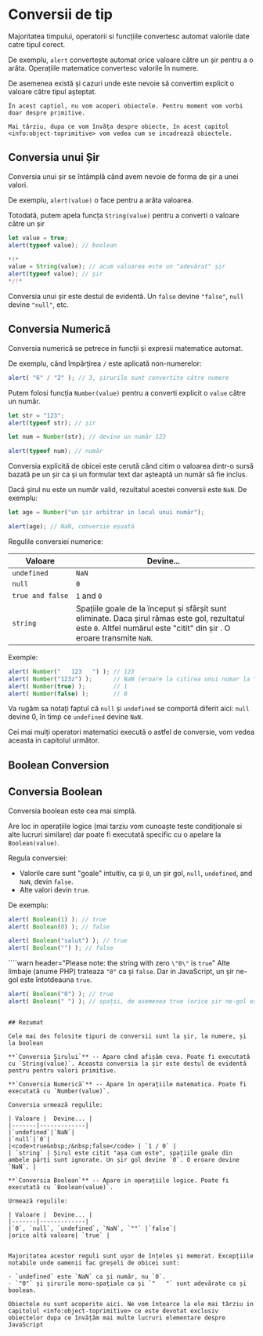 # Conversii de tip

Majoritatea timpului, operatorii si funcțiile convertesc automat valorile date catre tipul corect.

De exemplu, `alert` convertește automat orice valoare către un șir pentru a o arăta. Operațiile matematice convertesc valorile în numere.

De asemenea există și cazuri unde este nevoie să convertim explicit o valoare către tipul așteptat. 

```smart header="Not talking about objects yet"
În acest captiol, nu vom acoperi obiectele. Pentru moment vom vorbi doar despre primitive.

Mai târziu, dupa ce vom învăța despre obiecte, în acest capitol <info:object-toprimitive> vom vedea cum se incadrează obiectele.
```

## Conversia unui Șir

Conversia unui șir se întâmplă când avem nevoie de forma de șir a unei valori.

De exemplu, `alert(value)` o face pentru a arăta valoarea.

Totodată, putem apela funcța `String(value)` pentru a converti o valoare către un șir

```js run
let value = true;
alert(typeof value); // boolean

*!*
value = String(value); // acum valoarea este un "adevărat" șir
alert(typeof value); // șir
*/!*
```

Conversia unui șir este destul de evidentă. Un `false` devine `"false"`, `null` devine `"null"`, etc.

## Conversia Numerică

Conversia numerică se petrece in funcții și expresii matematice automat.

De exemplu, când împărțirea `/` este aplicată non-numerelor:

```js run
alert( "6" / "2" ); // 3, șirurile sunt convertite către numere
```

Putem folosi funcția `Number(value)` pentru a converti explicit o `value` către un număr.

```js run
let str = "123";
alert(typeof str); // șir

let num = Number(str); // devine un număr 123

alert(typeof num); // număr
```

Conversia explicită de obicei este cerută când citim o valoarea dintr-o sursă bazată pe un șir ca și un formular text dar așteaptă un număr să fie inclus.

Dacă șirul nu este un număr valid, rezultatul acestei conversii este `NaN`. De exemplu:

```js run
let age = Number("un șir arbitrar in locul unui număr");

alert(age); // NaN, conversie eșuată
```

Regulile conversiei numerice:

| Valoare |  Devine... |
|-------|-------------|
|`undefined`|`NaN`|
|`null`|`0`|
|<code>true&nbsp;and&nbsp;false</code> | `1` and `0` |
| `string` | Spațiile goale de la ïnceput și sfârșit sunt eliminate. Daca șirul rămas este gol, rezultatul este `0`. Altfel numărul este "citit" din șir . O eroare transmite `NaN`. |

Exemple:

```js run
alert( Number("   123   ") ); // 123
alert( Number("123z") );      // NaN (eroare la citirea unui numar la "z")
alert( Number(true) );        // 1
alert( Number(false) );       // 0
```

Va rugăm sa notați faptul că `null` și `undefined` se comportă diferit aici: `null` devine 0, în timp ce `undefined` devine `NaN`.

Cei mai mulți operatori matematici execută o astfel de conversie, vom vedea aceasta in capitolul următor.

## Boolean Conversion
## Conversia Boolean

Conversia boolean este cea mai simplă.

Are loc in operațiile logice (mai tarziu vom cunoaște teste condiționale si alte lucruri similare) dar poate fi executată specific cu o apelare la `Boolean(value)`.

Regula conversiei:

- Valorile care sunt "goale" intuitiv, ca și `0`, un șir gol, `null`, `undefined`, and `NaN`, devin `false`.
- Alte valori devin `true`.

De exemplu:

```js run
alert( Boolean(1) ); // true
alert( Boolean(0) ); // false

alert( Boolean("salut") ); // true
alert( Boolean("") ); // false
```

````warn header="Please note: the string with zero `\"0\"` is `true`"
Alte limbaje (anume PHP) trateaza `"0"` ca și `false`. Dar in JavaScript, un șir ne-gol este întotdeauna `true`.

```js run
alert( Boolean("0") ); // true
alert( Boolean(" ") ); // spații, de asemenea true (orice șir ne-gol este true)
```
````

## Rezumat

Cele mai des folosite tipuri de conversii sunt la șir, la numere, și la boolean

**`Conversia Șirului`** -- Apare când afișăm ceva. Poate fi executată cu `String(value)`. Aceasta conversia la șir este destul de evidentă pentru pentru valori primitive.

**`Conversia Numerică`** -- Apare în operațiile matematica. Poate fi executată cu `Number(value)`.

Conversia urmează regulile:

| Valoare |  Devine... |
|-------|-------------|
|`undefined`|`NaN`|
|`null`|`0`|
|<code>true&nbsp;/&nbsp;false</code> | `1 / 0` |
| `string` | Șirul este citit "așa cum este", spațiile goale din ambele părți sunt ignorate. Un șir gol devine `0`. O eroare devine `NaN`. |

**`Conversia Boolean`** -- Apare in operațiile logice. Poate fi executată cu `Boolean(value)`.

Urmează regulile:

| Valoare |  Devine... |
|-------|-------------|
|`0`, `null`, `undefined`, `NaN`, `""` |`false`|
|orice altă valoare| `true` |


Majoritatea acestor reguli sunt ușor de înțeles și memorat. Excepțiile notabile unde oamenii fac greșeli de obicei sunt:

- `undefined` este `NaN` ca și număr, nu `0`.
- `"0"` și șirurile mono-spațiale ca și `"   "` sunt adevărate ca și boolean.

Obiectele nu sunt acoperite aici. Ne vom întoarce la ele mai târziu in capitolul <info:object-toprimitive> ce este devotat exclusiv obiectelor dupa ce învățăm mai multe lucruri elementare despre JavaScript

